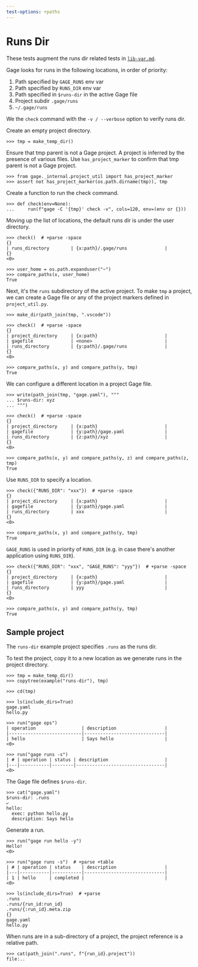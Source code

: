 ```yaml
---
test-options: +paths
---
```


# Runs Dir

These tests augment the runs dir related tests in
[`lib-var.md`](lib-var.md).

Gage looks for runs in the following locations, in order of priority:

1. Path specified by `GAGE_RUNS` env var
2. Path specified by `RUNS_DIR` env var
3. Path specified in `$runs-dir` in the active Gage file
4. Project subdir `.gage/runs`
5. `~/.gage/runs`

We the `check` command with the `-v / --verbose` option to verify runs
dir.

Create an empty project directory.

    >>> tmp = make_temp_dir()

Ensure that tmp parent is not a Gage project. A project is inferred by
the presence of various files. Use `has_project_marker` to confirm that
tmp parent is not a Gage project.

    >>> from gage._internal.project_util import has_project_marker
    >>> assert not has_project_marker(os.path.dirname(tmp)), tmp

Create a function to run the check command.

    >>> def check(env=None):
    ...     run(f"gage -C '{tmp}' check -v", cols=120, env=(env or {}))

Moving up the list of locations, the default runs dir is under the user
directory.

    >>> check()  # +parse -space
    {}
    | runs_directory        | {x:path}/.gage/runs              |
    {}
    <0>

    >>> user_home = os.path.expanduser("~")
    >>> compare_paths(x, user_home)
    True

Next, it's the `runs` subdirectory of the active project. To make `tmp`
a project, we can create a Gage file or any of the project markers
defined in `project_util.py`.

    >>> make_dir(path_join(tmp, ".vscode"))

    >>> check()  # +parse -space
    {}
    | project_directory     | {x:path}                         |
    | gagefile              | <none>                           |
    | runs_directory        | {y:path}/.gage/runs              |
    {}
    <0>

    >>> compare_paths(x, y) and compare_paths(y, tmp)
    True

We can configure a different location in a project Gage file.

    >>> write(path_join(tmp, "gage.yaml"), """
    ... $runs-dir: xyz
    ... """)

    >>> check()  # +parse -space
    {}
    | project_directory     | {x:path}                         |
    | gagefile              | {y:path}/gage.yaml               |
    | runs_directory        | {z:path}/xyz                     |
    {}
    <0>

    >>> compare_paths(x, y) and compare_paths(y, z) and compare_paths(z, tmp)
    True

Use `RUNS_DIR` to specify a location.

    >>> check({"RUNS_DIR": "xxx"})  # +parse -space
    {}
    | project_directory     | {x:path}                         |
    | gagefile              | {y:path}/gage.yaml               |
    | runs_directory        | xxx                              |
    {}
    <0>

    >>> compare_paths(x, y) and compare_paths(y, tmp)
    True

`GAGE_RUNS` is used in priority of `RUNS_DIR` (e.g. in case there's
another application using `RUNS_DIR`).

    >>> check({"RUNS_DIR": "xxx", "GAGE_RUNS": "yyy"})  # +parse -space
    {}
    | project_directory     | {x:path}                         |
    | gagefile              | {y:path}/gage.yaml               |
    | runs_directory        | yyy                              |
    {}
    <0>

    >>> compare_paths(x, y) and compare_paths(y, tmp)
    True

## Sample project

The `runs-dir` example project specifies `.runs` as the runs dir.

To test the project, copy it to a new location as we generate runs in
the project directory.

    >>> tmp = make_temp_dir()
    >>> copytree(example("runs-dir"), tmp)

    >>> cd(tmp)

    >>> ls(include_dirs=True)
    gage.yaml
    hello.py

    >>> run("gage ops")
    | operation                 | description                  |
    |---------------------------|------------------------------|
    | hello                     | Says hello                   |
    <0>

    >>> run("gage runs -s")
    | # | operation | status | description                     |
    |---|-----------|--------|---------------------------------|
    <0>

The Gage file defines `$runs-dir`.

    >>> cat("gage.yaml")
    $runs-dir: .runs
    ⤶
    hello:
      exec: python hello.py
      description: Says hello

Generate a run.

    >>> run("gage run hello -y")
    Hello!
    <0>

    >>> run("gage runs -s")  # +parse +table
    | # | operation | status    | description                  |
    |---|-----------|-----------|------------------------------|
    | 1 | hello     | completed |                              |
    <0>

    >>> ls(include_dirs=True)  # +parse
    .runs
    .runs/{run_id:run_id}
    .runs/{:run_id}.meta.zip
    {}
    gage.yaml
    hello.py

When runs are in a sub-directory of a project, the project reference is
a relative path.

    >>> cat(path_join(".runs", f"{run_id}.project"))
    file:..
